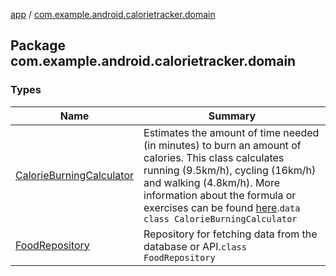 [app](../index.md) / [com.example.android.calorietracker.domain](./index.md)

## Package com.example.android.calorietracker.domain

### Types

| Name | Summary |
|---|---|
| [CalorieBurningCalculator](-calorie-burning-calculator/index.md) | Estimates the amount of time needed (in minutes) to burn an amount of calories. This class calculates running (9.5km/h), cycling (16km/h) and walking (4.8km/h). More information about the formula or exercises can be found [here](https://www.hss.edu/conditions_burning-calories-with-exercise-calculating-estimated-energy-expenditure.asp).`data class CalorieBurningCalculator` |
| [FoodRepository](-food-repository/index.md) | Repository for fetching data from the database or API.`class FoodRepository` |
